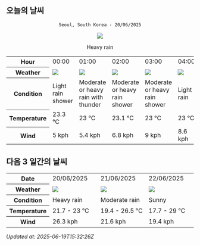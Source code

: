 ## 오늘의 날씨
<div align="center">

`Seoul, South Korea - 20/06/2025`

<img src="https://cdn.weatherapi.com/weather/64x64/day/308.png"/>

Heavy rain

</div>


<table>
    <tr>
        <th>Hour</th>
        <td>00:00</td><td>01:00</td><td>02:00</td><td>03:00</td><td>04:00</td><td>05:00</td><td>06:00</td><td>07:00</td><td>08:00</td><td>09:00</td><td>10:00</td><td>11:00</td><td>12:00</td><td>13:00</td><td>14:00</td><td>15:00</td><td>16:00</td><td>17:00</td><td>18:00</td><td>19:00</td><td>20:00</td><td>21:00</td><td>22:00</td><td>23:00</td>
    </tr>
    <tr>
        <th>Weather</th>
        <td><img src="https://cdn.weatherapi.com/weather/64x64/night/353.png"></img></td><td><img src="https://cdn.weatherapi.com/weather/64x64/night/389.png"></img></td><td><img src="https://cdn.weatherapi.com/weather/64x64/night/356.png"></img></td><td><img src="https://cdn.weatherapi.com/weather/64x64/night/356.png"></img></td><td><img src="https://cdn.weatherapi.com/weather/64x64/night/296.png"></img></td><td><img src="https://cdn.weatherapi.com/weather/64x64/night/353.png"></img></td><td><img src="https://cdn.weatherapi.com/weather/64x64/day/353.png"></img></td><td><img src="https://cdn.weatherapi.com/weather/64x64/day/356.png"></img></td><td><img src="https://cdn.weatherapi.com/weather/64x64/day/356.png"></img></td><td><img src="https://cdn.weatherapi.com/weather/64x64/day/356.png"></img></td><td><img src="https://cdn.weatherapi.com/weather/64x64/day/302.png"></img></td><td><img src="https://cdn.weatherapi.com/weather/64x64/day/302.png"></img></td><td><img src="https://cdn.weatherapi.com/weather/64x64/day/353.png"></img></td><td><img src="https://cdn.weatherapi.com/weather/64x64/day/308.png"></img></td><td><img src="https://cdn.weatherapi.com/weather/64x64/day/302.png"></img></td><td><img src="https://cdn.weatherapi.com/weather/64x64/day/353.png"></img></td><td><img src="https://cdn.weatherapi.com/weather/64x64/day/302.png"></img></td><td><img src="https://cdn.weatherapi.com/weather/64x64/day/302.png"></img></td><td><img src="https://cdn.weatherapi.com/weather/64x64/day/308.png"></img></td><td><img src="https://cdn.weatherapi.com/weather/64x64/day/302.png"></img></td><td><img src="https://cdn.weatherapi.com/weather/64x64/night/296.png"></img></td><td><img src="https://cdn.weatherapi.com/weather/64x64/night/302.png"></img></td><td><img src="https://cdn.weatherapi.com/weather/64x64/night/296.png"></img></td><td><img src="https://cdn.weatherapi.com/weather/64x64/night/296.png"></img></td>
    </tr>
    <tr>
        <th>Condition</th>
        <td width="200px">Light rain shower</td><td width="200px">Moderate or heavy rain with thunder</td><td width="200px">Moderate or heavy rain shower</td><td width="200px">Moderate or heavy rain shower</td><td width="200px">Light rain</td><td width="200px">Light rain shower</td><td width="200px">Light rain shower</td><td width="200px">Moderate or heavy rain shower</td><td width="200px">Moderate or heavy rain shower</td><td width="200px">Moderate or heavy rain shower</td><td width="200px">Moderate rain</td><td width="200px">Moderate rain</td><td width="200px">Light rain shower</td><td width="200px">Heavy rain</td><td width="200px">Moderate rain</td><td width="200px">Light rain shower</td><td width="200px">Moderate rain</td><td width="200px">Moderate rain</td><td width="200px">Heavy rain</td><td width="200px">Moderate rain</td><td width="200px">Light rain</td><td width="200px">Moderate rain</td><td width="200px">Light rain</td><td width="200px">Light rain</td>
    </tr>
    <tr>
        <th>Temperature</th>
        <td>23.3 °C</td><td>23 °C</td><td>23.1 °C</td><td>23 °C</td><td>23 °C</td><td>23 °C</td><td>23 °C</td><td>22.8 °C</td><td>22.9 °C</td><td>22.9 °C</td><td>22.9 °C</td><td>22.8 °C</td><td>23 °C</td><td>22.9 °C</td><td>22.7 °C</td><td>22.3 °C</td><td>22.1 °C</td><td>22.4 °C</td><td>22.3 °C</td><td>22.2 °C</td><td>22.2 °C</td><td>21.8 °C</td><td>21.7 °C</td><td>21.7 °C</td>
    </tr>
    <tr>
        <th>Wind</th>
        <td>5 kph</td><td>5.4 kph</td><td>6.8 kph</td><td>9 kph</td><td>8.6 kph</td><td>9 kph</td><td>8.3 kph</td><td>6.8 kph</td><td>10.8 kph</td><td>13 kph</td><td>12.2 kph</td><td>12.6 kph</td><td>14.4 kph</td><td>14.8 kph</td><td>17.6 kph</td><td>20.2 kph</td><td>18 kph</td><td>23.8 kph</td><td>24.1 kph</td><td>26.3 kph</td><td>25.9 kph</td><td>25.6 kph</td><td>25.2 kph</td><td>22.7 kph</td>
    </tr>
</table>


## 다음 3 일간의 날씨


<table>
    <tr>
        <th>Date</th>
        <td>20/06/2025</td><td>21/06/2025</td><td>22/06/2025</td>
    </tr>
    <tr>
        <th>Weather</th>
        <td><img src="https://cdn.weatherapi.com/weather/64x64/day/308.png"/></td><td><img src="https://cdn.weatherapi.com/weather/64x64/day/302.png"/></td><td><img src="https://cdn.weatherapi.com/weather/64x64/day/113.png"/></td>
    </tr>
    <tr>
        <th>Condition</th>
        <td width="200px">Heavy rain</td><td width="200px">Moderate rain</td><td width="200px">Sunny</td>
    </tr>
    <tr>
        <th>Temperature</th>
        <td>21.7 -  23 °C</td><td>19.4 -  26.5 °C</td><td>17.7 -  29 °C</td>
    </tr>
    <tr>
        <th>Wind</th>
        <td>26.3 kph</td><td>21.6 kph</td><td>19.4 kph</td>
    </tr>
</table>


*Updated at: 2025-06-19T15:32:26Z*
